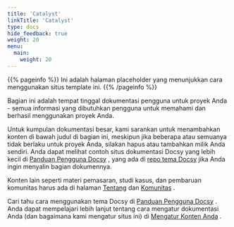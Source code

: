 ```yaml
---
title: 'Catalyst'
linkTitle: 'Catalyst'
type: docs
hide_feedback: true
weight: 20
menu:
  main:
    weight: 20
---
```


{{% pageinfo %}} Ini adalah halaman placeholder yang menunjukkan cara menggunakan situs template ini. {{% /pageinfo %}}

Bagian ini adalah tempat tinggal dokumentasi pengguna untuk proyek Anda - semua informasi yang dibutuhkan pengguna untuk memahami dan berhasil menggunakan proyek Anda.

Untuk kumpulan dokumentasi besar, kami sarankan untuk menambahkan konten di bawah judul di bagian ini, meskipun jika beberapa atau semuanya tidak berlaku untuk proyek Anda, silakan hapus atau tambahkan milik Anda sendiri. Anda dapat melihat contoh situs dokumentasi Docsy yang lebih kecil di [Panduan Pengguna Docsy](https://docsy.dev/docs/) , yang ada di [repo tema Docsy](https://github.com/google/docsy/tree/master/userguide) jika Anda ingin menyalin bagian dokumennya.

Konten lain seperti materi pemasaran, studi kasus, dan pembaruan komunitas harus ada di halaman [Tentang](/about/) dan [Komunitas](/community/) .

Cari tahu cara menggunakan tema Docsy di [Panduan Pengguna Docsy](https://docsy.dev/docs/) . Anda dapat mempelajari lebih lanjut tentang cara mengatur dokumentasi Anda (dan bagaimana kami mengatur situs ini) di [Mengatur Konten Anda](https://docsy.dev/docs/best-practices/organizing-content/) .
